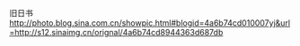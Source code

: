 旧日书
http://photo.blog.sina.com.cn/showpic.html#blogid=4a6b74cd010007yj&url=http://s12.sinaimg.cn/orignal/4a6b74cd8944363d687db
